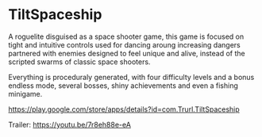 # TiltSpaceship
A roguelite disguised as a space shooter game, this game is focused on tight and intuitive controls used for dancing aroung increasing dangers partnered with enemies designed to feel unique and alive, instead of the scripted swarms of classic space shooters.

Everything is proceduraly generated, with four difficulty levels and a bonus endless mode, several bosses, shiny achievements and even a fishing minigame.

https://play.google.com/store/apps/details?id=com.Trurl.TiltSpaceship

Trailer: https://youtu.be/7r8eh88e-eA 
